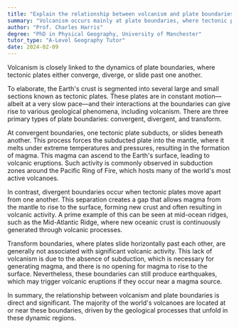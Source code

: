 ```yaml
---
title: "Explain the relationship between volcanism and plate boundaries"
summary: "Volcanism occurs mainly at plate boundaries, where tectonic plates interact through convergence, divergence, or lateral movement, leading to volcanic activity."
author: "Prof. Charles Harris"
degree: "PhD in Physical Geography, University of Manchester"
tutor_type: "A-Level Geography Tutor"
date: 2024-02-09
---
```


Volcanism is closely linked to the dynamics of plate boundaries, where tectonic plates either converge, diverge, or slide past one another.

To elaborate, the Earth's crust is segmented into several large and small sections known as tectonic plates. These plates are in constant motion—albeit at a very slow pace—and their interactions at the boundaries can give rise to various geological phenomena, including volcanism. There are three primary types of plate boundaries: convergent, divergent, and transform.

At convergent boundaries, one tectonic plate subducts, or slides beneath another. This process forces the subducted plate into the mantle, where it melts under extreme temperatures and pressures, resulting in the formation of magma. This magma can ascend to the Earth's surface, leading to volcanic eruptions. Such activity is commonly observed in subduction zones around the Pacific Ring of Fire, which hosts many of the world's most active volcanoes.

In contrast, divergent boundaries occur when tectonic plates move apart from one another. This separation creates a gap that allows magma from the mantle to rise to the surface, forming new crust and often resulting in volcanic activity. A prime example of this can be seen at mid-ocean ridges, such as the Mid-Atlantic Ridge, where new oceanic crust is continuously generated through volcanic processes.

Transform boundaries, where plates slide horizontally past each other, are generally not associated with significant volcanic activity. This lack of volcanism is due to the absence of subduction, which is necessary for generating magma, and there is no opening for magma to rise to the surface. Nevertheless, these boundaries can still produce earthquakes, which may trigger volcanic eruptions if they occur near a magma source.

In summary, the relationship between volcanism and plate boundaries is direct and significant. The majority of the world's volcanoes are located at or near these boundaries, driven by the geological processes that unfold in these dynamic regions.
    